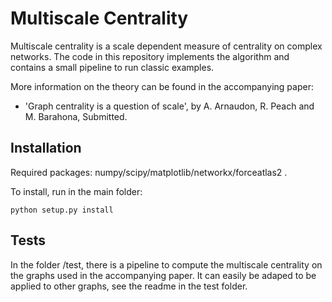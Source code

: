 Multiscale Centrality
=====================

Multiscale centrality is a scale dependent measure of centrality on complex networks. 
The code in this repository implements the algorithm and contains a small pipeline to run classic examples. 

More information on the theory can be found in the accompanying paper:
 - 'Graph centrality is a question of scale', by A. Arnaudon, R. Peach and M. Barahona, Submitted. 
 
## Installation

Required packages: numpy/scipy/matplotlib/networkx/forceatlas2 . 

To install, run in the main folder:

```python setup.py install```

## Tests

In the folder /test, there is a pipeline to compute the multiscale centrality on the graphs used in the accompanying paper. 
It can easily be adaped to be applied to other graphs, see the readme in the test folder.  
